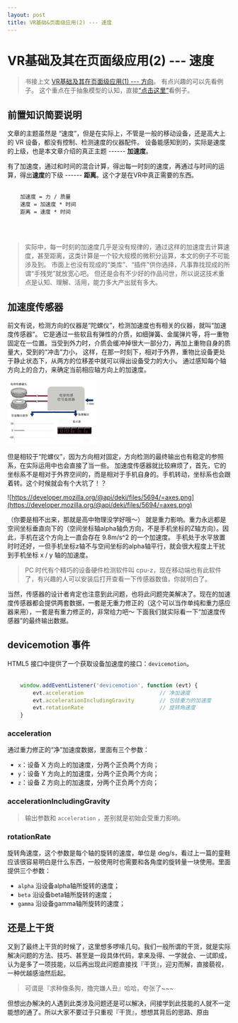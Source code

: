 ```yaml
---
layout: post
title: VR基础&页面级应用(2) --- 速度
---
```


# VR基础及其在页面级应用(2) --- 速度

> 书接上文 [VR基础及其在页面级应用(1) --- 方向](/2016/11/24/vr_gyroscope.html)。 有点兴趣的可以先看例子。
这个重点在于抽象模型的认知，直接[“点击这里”](#anchor3)看例子。

## 前置知识简要说明

文章的主题虽然是 “速度”，但是在实际上，不管是一般的移动设备，还是高大上的 VR 设备，都没有控制、检测速度的仪器配件。
设备能感知到的，实际是速度的上级，也是本文章介绍的真正主题 ------ **加速度**。

有了加速度，通过和时间的混合计算，得出每一时刻的速度，再通过与时间的运算，得出**速度**的下级 ------ **距离**。这个才是在VR中真正需要的东西。

~~~

    加速度 = 力 / 质量
    速度 = 加速度 * 时间  
    距离 = 速度 * 时间
    
~~~

<br/>

> 实际中，每一时刻的加速度几乎是没有规律的，通过这样的加速度去计算速度，甚至距离，这类计算是一个较大规模的微积分运算，本文的例子不可能涉及到。
市面上也没有现成的“类库”、“插件”供你选择，凡事靠找现成的所谓“手残党”就放宽心吧。
但还是会有不少好的作品问世，所以说这技术重点是认知、理解、活用，能力多大产出就有多大。

## 加速度传感器

前文有说，检测方向的仪器是“陀螺仪”，检测加速度也有相关的仪器，就叫“加速度传感器”。
它是通过一些软且有弹性的介质，如细弹簧、金属弹片等，将一重物固定在一位置。当受到外力时，介质会缓冲掉很大一部分力，再加上重物自身的质量大，受到的“冲击”力小，
这样，在那一时刻下，相对于外界，重物比设备更处于静止状态下，从两方的位移差中就可以得出设备受力的大小。
通过感知每个轴方向上的合力，来确定当前相应轴方向上的加速度。

![alt](/img/acceleration.gif)

但是相较于“陀螺仪”，因为方向相对固定，方向检测的最终输出也有稳定的参照系，在实际运用中也会直接了当一些。
加速度传感器就比较麻烦了，首先，它的坐标系不是相对于外界空间的，而是相对于手机自身的。手机转动，坐标系也会跟着转。这个时候就会有个大坑了！？

![https://developer.mozilla.org/@api/deki/files/5694/=axes.png](https://developer.mozilla.org/@api/deki/files/5694/=axes.png)

（你要是相不出来，那就是高中物理没学好哦～）
就是重力影响。重力永远都是空间坐标垂直向下的（空间坐标轴alpha轴负方向，不是手机坐标的Z轴方向）。因此，手机在这个方向上一直会存在 9.8m/s^2 的一个加速度。
手机处于水平放置时时还好，一但手机坐标z轴不与空间坐标的alpha轴平行，就会很大程度上干扰到手机坐标 x / y 轴的加速度。

> PC 时代有个精巧的设备硬件检测软件叫 cpu-z，现在移动端也有此软件了，有兴趣的人可以安装后打开查看一下传感器数值，你就明白了。

当然，传感器的设计者肯定也注意到此问题，也将此问题完美解决了。现在的加速度传感器都会提供两套数据，一套是无重力修正的（这个可以当作单纯和重力感应器来用），一套是有重力修正的，非常给力吧～
下面我们就实际看一下“加速度传感器”的最终输出数据。

## devicemotion 事件

HTML5 接口中提供了一个获取设备加速度的接口：`devicemotion`。

~~~javascript

    window.addEventListener('devicemotion', function (evt) {
        evt.acceleration                        // 净加速度
        evt.accelerationIncludingGravity        // 包括重力的加速度
        evt.rotationRate                        // 旋转角速度
    }

~~~

### acceleration

通过重力修正的“净”加速度数据，里面有三个参数：

* `x`：设备 X 方向上的加速度，分两个正负两个方向；
* `y`：设备 Y 方向上的加速度，分两个正负两个方向；
* `z`：设备 Z 方向上的加速度，分两个正负两个方向；

### accelerationIncludingGravity

> 输出参数和 `acceleration` ，差别就是初始会受重力影响。

### rotationRate

旋转角速度，这个参数是每个轴的旋转的速度，单位是 deg/s，看过上一篇的童鞋应该很容易明白是什么东西，一般使用时也需要和各角度的旋转量一块使用。里面提供三个参数：

* `alpha` 沿设备alpha轴所旋转的速度；
* `beta` 沿设备beta轴所旋转的速度；
* `gamma` 沿设备gamma轴所旋转的速度；

## 还是上干货

又到了最终上干货的时候了，这里想多啰嗦几句。我们一般所谓的干货，就是实际解决问题的方法、技巧、甚至是一段具体代码，拿来及得、一学就会、一试即成，认为是多了一项技能，以后再出现此问题直接找『干货』，迎刃而解，直接藐视，一种优越感油然后起。

> 可谓是『求种像条狗，撸完嫌人丑』哈哈，夸张了~~~

但想出办解决的人遇到此类涉及问题还是可以解决，间接学到此技能的人就不一定能想的通了。所以大家不要过于只重视『干货』，想想其背后的思路、原由